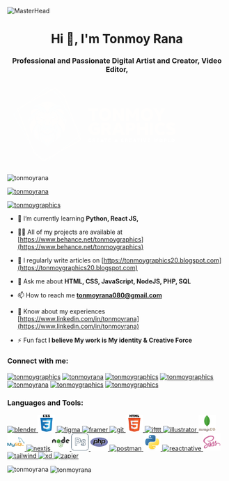 ![MasterHead](https://github.com/TonmoyRana/TonmoyRana/blob/main/tonmoyrana_httpss.mj.runjRAfITdZuPM_Isometric_interactive_illus_759a5a1f-305f-40b9-92d7-3c5157aafb41.png?raw=true)
<h1 align="center">Hi 👋, I'm Tonmoy Rana</h1>
<h3 align="center">Professional and Passionate Digital Artist and Creator, Video Editor,</h3>
<img style="mix-blend-mode:screen !important;" align="center" alt="Coding" width="400" src="Tonmoy Graphics Logo 3.jpg"/>
<p align="left"> <img src="https://komarev.com/ghpvc/?username=tonmoyrana&label=Profile%20views&color=0e75b6&style=flat" alt="tonmoyrana" /> </p>

<p align="left"> <a href="https://github.com/ryo-ma/github-profile-trophy"><img src="https://github-profile-trophy.vercel.app/?username=tonmoyrana" alt="tonmoyrana" /></a> </p>

<p align="left"> <a href="https://twitter.com/tonmoygraphics" target="blank"><img src="https://img.shields.io/twitter/follow/tonmoygraphics?logo=twitter&style=for-the-badge" alt="tonmoygraphics" /></a> </p>

- 🌱 I’m currently learning **Python, React JS,**

- 👨‍💻 All of my projects are available at [https://www.behance.net/tonmoygraphics](https://www.behance.net/tonmoygraphics)

- 📝 I regularly write articles on [https://tonmoygraphics20.blogspot.com](https://tonmoygraphics20.blogspot.com)

- 💬 Ask me about **HTML, CSS, JavaScript, NodeJS, PHP, SQL**

- 📫 How to reach me **tonmoyrana080@gmail.com**

- 📄 Know about my experiences [https://www.linkedin.com/in/tonmoyrana](https://www.linkedin.com/in/tonmoyrana)

- ⚡ Fun fact **I believe My work is My identity & Creative Force**

<h3 align="left">Connect with me:</h3>
<p align="left">
<a href="https://twitter.com/tonmoygraphics" target="blank"><img align="center" src="https://raw.githubusercontent.com/rahuldkjain/github-profile-readme-generator/master/src/images/icons/Social/twitter.svg" alt="tonmoygraphics" height="30" width="40" /></a>
<a href="https://linkedin.com/in/tonmoyrana" target="blank"><img align="center" src="https://raw.githubusercontent.com/rahuldkjain/github-profile-readme-generator/master/src/images/icons/Social/linked-in-alt.svg" alt="tonmoyrana" height="30" width="40" /></a>
<a href="https://fb.com/tonmoygraphics" target="blank"><img align="center" src="https://raw.githubusercontent.com/rahuldkjain/github-profile-readme-generator/master/src/images/icons/Social/facebook.svg" alt="tonmoygraphics" height="30" width="40" /></a>
<a href="https://instagram.com/tonmoygraphics" target="blank"><img align="center" src="https://raw.githubusercontent.com/rahuldkjain/github-profile-readme-generator/master/src/images/icons/Social/instagram.svg" alt="tonmoygraphics" height="30" width="40" /></a>
<a href="https://dribbble.com/tonmoyrana" target="blank"><img align="center" src="https://raw.githubusercontent.com/rahuldkjain/github-profile-readme-generator/master/src/images/icons/Social/dribbble.svg" alt="tonmoyrana" height="30" width="40" /></a>
<a href="https://www.behance.net/tonmoygraphics" target="blank"><img align="center" src="https://raw.githubusercontent.com/rahuldkjain/github-profile-readme-generator/master/src/images/icons/Social/behance.svg" alt="tonmoygraphics" height="30" width="40" /></a>
<a href="https://www.youtube.com/c/tonmoygraphics" target="blank"><img align="center" src="https://raw.githubusercontent.com/rahuldkjain/github-profile-readme-generator/master/src/images/icons/Social/youtube.svg" alt="tonmoygraphics" height="30" width="40" /></a>
</p>

<h3 align="left">Languages and Tools:</h3>
<p align="left"> <a href="https://www.blender.org/" target="_blank" rel="noreferrer"> <img src="https://download.blender.org/branding/community/blender_community_badge_white.svg" alt="blender" width="40" height="40"/> </a> <a href="https://www.w3schools.com/css/" target="_blank" rel="noreferrer"> <img src="https://raw.githubusercontent.com/devicons/devicon/master/icons/css3/css3-original-wordmark.svg" alt="css3" width="40" height="40"/> </a> <a href="https://www.figma.com/" target="_blank" rel="noreferrer"> <img src="https://www.vectorlogo.zone/logos/figma/figma-icon.svg" alt="figma" width="40" height="40"/> </a> <a href="https://www.framer.com/" target="_blank" rel="noreferrer"> <img src="https://www.vectorlogo.zone/logos/framer/framer-icon.svg" alt="framer" width="40" height="40"/> </a> <a href="https://git-scm.com/" target="_blank" rel="noreferrer"> <img src="https://www.vectorlogo.zone/logos/git-scm/git-scm-icon.svg" alt="git" width="40" height="40"/> </a> <a href="https://www.w3.org/html/" target="_blank" rel="noreferrer"> <img src="https://raw.githubusercontent.com/devicons/devicon/master/icons/html5/html5-original-wordmark.svg" alt="html5" width="40" height="40"/> </a> <a href="https://ifttt.com/" target="_blank" rel="noreferrer"> <img src="https://www.vectorlogo.zone/logos/ifttt/ifttt-ar21.svg" alt="ifttt" width="40" height="40"/> </a> <a href="https://www.adobe.com/in/products/illustrator.html" target="_blank" rel="noreferrer"> <img src="https://www.vectorlogo.zone/logos/adobe_illustrator/adobe_illustrator-icon.svg" alt="illustrator" width="40" height="40"/> </a> <a href="https://www.mongodb.com/" target="_blank" rel="noreferrer"> <img src="https://raw.githubusercontent.com/devicons/devicon/master/icons/mongodb/mongodb-original-wordmark.svg" alt="mongodb" width="40" height="40"/> </a> <a href="https://www.mysql.com/" target="_blank" rel="noreferrer"> <img src="https://raw.githubusercontent.com/devicons/devicon/master/icons/mysql/mysql-original-wordmark.svg" alt="mysql" width="40" height="40"/> </a> <a href="https://nextjs.org/" target="_blank" rel="noreferrer"> <img src="https://cdn.worldvectorlogo.com/logos/nextjs-2.svg" alt="nextjs" width="40" height="40"/> </a> <a href="https://nodejs.org" target="_blank" rel="noreferrer"> <img src="https://raw.githubusercontent.com/devicons/devicon/master/icons/nodejs/nodejs-original-wordmark.svg" alt="nodejs" width="40" height="40"/> </a> <a href="https://www.photoshop.com/en" target="_blank" rel="noreferrer"> <img src="https://raw.githubusercontent.com/devicons/devicon/master/icons/photoshop/photoshop-line.svg" alt="photoshop" width="40" height="40"/> </a> <a href="https://www.php.net" target="_blank" rel="noreferrer"> <img src="https://raw.githubusercontent.com/devicons/devicon/master/icons/php/php-original.svg" alt="php" width="40" height="40"/> </a> <a href="https://postman.com" target="_blank" rel="noreferrer"> <img src="https://www.vectorlogo.zone/logos/getpostman/getpostman-icon.svg" alt="postman" width="40" height="40"/> </a> <a href="https://www.python.org" target="_blank" rel="noreferrer"> <img src="https://raw.githubusercontent.com/devicons/devicon/master/icons/python/python-original.svg" alt="python" width="40" height="40"/> </a> <a href="https://reactnative.dev/" target="_blank" rel="noreferrer"> <img src="https://reactnative.dev/img/header_logo.svg" alt="reactnative" width="40" height="40"/> </a> <a href="https://sass-lang.com" target="_blank" rel="noreferrer"> <img src="https://raw.githubusercontent.com/devicons/devicon/master/icons/sass/sass-original.svg" alt="sass" width="40" height="40"/> </a> <a href="https://tailwindcss.com/" target="_blank" rel="noreferrer"> <img src="https://www.vectorlogo.zone/logos/tailwindcss/tailwindcss-icon.svg" alt="tailwind" width="40" height="40"/> </a> <a href="https://www.adobe.com/products/xd.html" target="_blank" rel="noreferrer"> <img src="https://cdn.worldvectorlogo.com/logos/adobe-xd.svg" alt="xd" width="40" height="40"/> </a> <a href="https://zapier.com" target="_blank" rel="noreferrer"> <img src="https://www.vectorlogo.zone/logos/zapier/zapier-icon.svg" alt="zapier" width="40" height="40"/> </a> </p>

<p><img align="left" src="https://github-readme-stats.vercel.app/api/top-langs?username=tonmoyrana&show_icons=true&locale=en&layout=compact" alt="tonmoyrana" /></p>

<p>&nbsp;<img align="center" src="https://github-readme-stats.vercel.app/api?username=tonmoyrana&show_icons=true&locale=en" alt="tonmoyrana" /></p>
